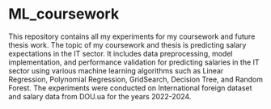 # ML_coursework
This repository contains all my experiments for my coursework and future thesis work. The topic of my coursework and thesis is predicting salary expectations in the IT sector. It includes data preprocessing, model implementation, and performance validation for predicting salaries in the IT sector using various machine learning algorithms such as Linear Regression, Polynomial Regression, GridSearch, Decision Tree, and Random Forest. The experiments were conducted on International foreign dataset and salary data from DOU.ua for the years 2022-2024.